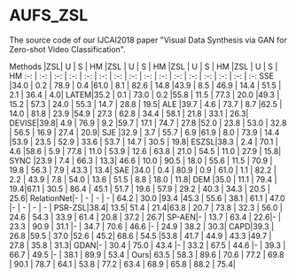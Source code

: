 # AUFS_ZSL
The source code of our IJCAI2018 paper "Visual Data Synthesis via GAN for Zero-shot Video Classification".


Methods |ZSL| U | S 	| HM 	|ZSL	| U 	| S 	| HM 	|ZSL  | U 	  | S 	  | HM 	 |ZSL	| U 	| S	 	| HM
:-: | :-: | :-: | :-: | :-: | :-: | :-: | :-: | :-: | :-: | :-: | :-: | :-: | :-: | :-: | :-:
SSE  |34.0 | 0.2  | 78.9 | 0.4 |61.0	| 8.1 	| 82.6 	| 14.8	|43.9  | 8.5   | 46.9  | 14.4 |	51.5 | 2.1 	 | 36.4 | 4.0|
LATEM|35.2 | 0.1  | 73.0 | 0.2	|55.8	| 11.5  | 77.3 	| 20.0	|49.3  | 15.2  | 57.3  | 24.0 |	55.3 | 14.7  | 28.8 | 19.5|
ALE  |39.7 | 4.6  | 73.7 | 8.7	|62.5	| 14.0  | 81.8 	| 23.9	|54.9  | 27.3  | 62.8  | 34.4 |	58.1 | 21.8  | 33.1 | 26.3|
DEVISE|39.8| 4.9  | 76.9 | 9.2	|59.7	| 17.1  | 74.7 	| 27.8	|52.0  | 23.8  | 53.0  | 32.8 | 56.5 | 16.9  | 27.4 | 20.9|
SJE  |32.9	| 3.7  | 55.7 | 6.9	|61.9	| 8.0   | 73.9 	| 14.4	|53.9  | 23.5  | 52.9  | 33.6 |	53.7 | 14.7  | 30.5 | 19.8|
ESZSL|38.3	| 2.4  | 70.1 | 4.6	|58.6	| 5.9   | 77.8 	| 11.0	| 53.9 | 12.6  | 63.8  | 21.0 |	54.5 | 11.0  | 27.9 | 15.8|
SYNC |23.9	| 7.4  | 66.3 | 13.3| 46.6	| 10.0  | 90.5 	| 18.0	| 55.6 | 11.5  | 70.9  | 19.8 |	56.3 | 7.9   | 43.3	| 13.4|
SAE  |34.0	| 0.4  | 80.9 | 0.9	| 61.0	| 1.1   | 82.2 	| 2.2	| 43.9 | 7.8   | 54.0  | 13.6 | 51.5 | 8.8   | 18.0 | 11.8|
DEM  |35.0	| 11.1 | 79.4 | 19.4|67.1   | 30.5  | 86.4 	| 45.1	| 51.7 | 19.6  | 57.9  | 29.2 | 40.3 | 34.3  | 20.5 | 25.6|
RelationNet|-	| - | - | -	| 64.2	| 30.0  |93.4 |45.3 | 55.6  | 38.1  | 61.1  | 47.0 |-	| -	| - | - |
PSR-ZSL|38.4| 13.5| 51.4 | 21.4|63.8	| 20.7  | 73.8 	| 32.3	| 56.0  | 24.6  | 54.3 | 33.9 | 61.4 | 20.8  | 37.2 | 26.7|
SP-AEN|- | 13.7  | 63.4  | 22.6|-		| 23.3  | 90.9 	| 31.1	|-	  | 34.7  | 70.6  | 46.6 |-	 	| 24.9  | 38.2 	| 30.3|
CAPD|39.3	| 26.8	|59.5  | 37.0	|52.6 | 45.2| 68.6 	| 54.5	|53.8 | 41.7  | 44.9 | 43.3 |49.7 | 27.8	| 35.8 	| 31.3|
GDAN|-	| 30.4 | 75.0 | 43.4	|-	| 33.2  | 67.5 	| 44.6	|-	  | 39.3  | 66.7  | 49.5 |-	| 38.1  | 89.9 | 53.4 |
Ours| 63.5	| 58.3 | 89.6 | 70.6 | 77.2 | 69.8 | 90.1 | 78.7 | 64.1 | 53.8 | 77.2 | 63.4 |	68.9 | 65.8 | 88.2 | 75.4|
